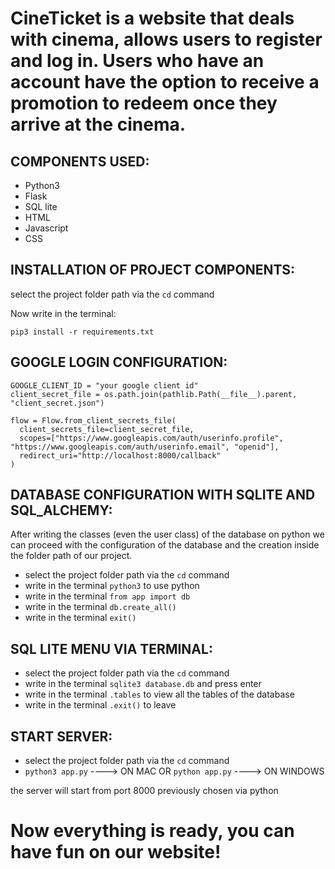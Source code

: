 # CineTicket is a website that deals with cinema, allows users to register and log in. Users who have an account have the option to receive a promotion to redeem once they arrive at the cinema.

## COMPONENTS USED:

- Python3
- Flask
- SQL lite
- HTML
- Javascript
- CSS


## INSTALLATION OF PROJECT COMPONENTS:

select the project folder path via the ```cd``` command

Now write in the terminal:
```
pip3 install -r requirements.txt
```

## GOOGLE LOGIN CONFIGURATION:

```
GOOGLE_CLIENT_ID = "your google client id"
client_secret_file = os.path.join(pathlib.Path(__file__).parent, "client_secret.json")

flow = Flow.from_client_secrets_file(
  client_secrets_file=client_secret_file,
  scopes=["https://www.googleapis.com/auth/userinfo.profile", "https://www.googleapis.com/auth/userinfo.email", "openid"],
  redirect_uri="http://localhost:8000/callback"
)
```


## DATABASE CONFIGURATION WITH SQLITE AND SQL_ALCHEMY:

After writing the classes (even the user class) of the database on python we can proceed with the configuration of the database and the creation inside the folder path of our project.

- select the project folder path via the ```cd``` command
- write in the terminal ```python3``` to use python
- write in the terminal ```from app import db```
- write in the terminal ```db.create_all()```
- write in the terminal ```exit()```


## SQL LITE MENU VIA TERMINAL:

- select the project folder path via the ```cd``` command
- write in the terminal ```sqlite3 database.db``` and press enter
- write in the terminal ```.tables``` to view all the tables of the database
- write in the terminal ```.exit()``` to leave


## START SERVER:

- select the project folder path via the ```cd``` command
- ```python3 app.py``` ----> ON MAC OR ```python app.py``` ----> ON WINDOWS

the server will start from port 8000 previously chosen via python

# Now everything is ready, you can have fun on our website!
